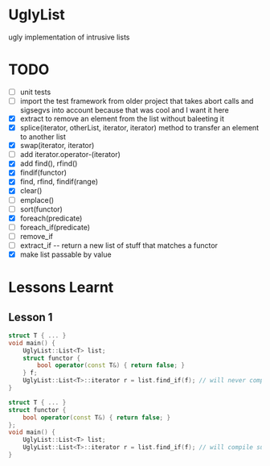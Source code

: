 UglyList
========

ugly implementation of intrusive lists

TODO
====

* [ ] unit tests
* [ ] import the test framework from older project that takes abort calls and sigsegvs into account because that was cool and I want it here
* [x] extract to remove an element from the list without baleeting it
* [x] splice(iterator, otherList, iterator, iterator) method to transfer an element to another list
* [x] swap(iterator, iterator)
* [ ] add iterator.operator-(iterator)
* [x] add find(), rfind()
* [x] findif(functor)
* [x] find, rfind, findif(range)
* [x] clear()
* [ ] emplace()
* [ ] sort(functor)
* [x] foreach(predicate)
* [ ] foreach_if(predicate)
* [ ] remove_if
* [ ] extract_if -- return a new list of stuff that matches a functor
* [x] make list passable by value

Lessons Learnt
==============

Lesson 1
--------

```C++
struct T { ... }
void main() {
    UglyList::List<T> list;
    struct functor {
        bool operator(const T&) { return false; }
    } f;
    UglyList::List<T>::iterator r = list.find_if(f); // will never compile. ever.
}
```

```C++
struct T { ... }
struct functor {
    bool operator(const T&) { return false; }
};
void main() {
    UglyList::List<T> list;
    UglyList::List<T>::iterator r = list.find_if(f); // will compile successfully and it will work.
}
```

